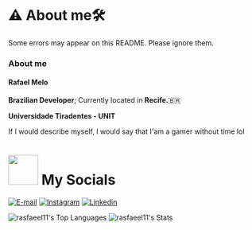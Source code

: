 <h1>⚠️ About me🛠️</h1>
<p>Some errors may appear on this README. Please ignore them.</p>

<h3>About me</h3>
<h4><strong>Rafael Melo</strong></h4>
<p><strong>Brazilian Developer</strong>; Currently located in <strong>Recife.</strong>🇧🇷</p>
<p><strong>Universidade Tiradentes - UNIT</strong></p>
<p>If I would describe myself, I would say that I'am a gamer without time lol</p>

# <img src="https://raw.githubusercontent.com/alexnaiman/alexnaiman/master/resources/pug_dance.gif" width="60px" /> My Socials
[![E-mail](https://img.shields.io/badge/Gmail-D14836?style=for-the-badge&logo=gmail&logoColor=white)](https://www.gmail.com)
[![Instagram](https://img.shields.io/badge/Instagram-E4405F?style=for-the-badge&logo=instagram&logoColor=white)](https://www.instagram.com/rafa.melo0111/)
[![Linkedin](https://img.shields.io/badge/LinkedIn-0077B5?style=for-the-badge&logo=linkedin&logoColor=white)](https://www.linkedin.com/in/rafael-melo-11753b218//)

![rasfaeel11's Top Languages](https://github-readme-stats.vercel.app/api/top-langs/?username=rasfaeel11&theme=tokyonight&show_icons=true&hide_border=true&layout=compact)
![rasfaeel11's Stats](https://github-readme-stats.vercel.app/api?username=rasfaeel11&theme=tokyonight&show_icons=true&hide_border=true&count_private=true)
